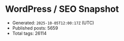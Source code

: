 # WordPress / SEO Snapshot

- Generated: `2025-10-05T12:00:17Z` (UTC)
- Published posts: 5659
- Total tags: 26114
